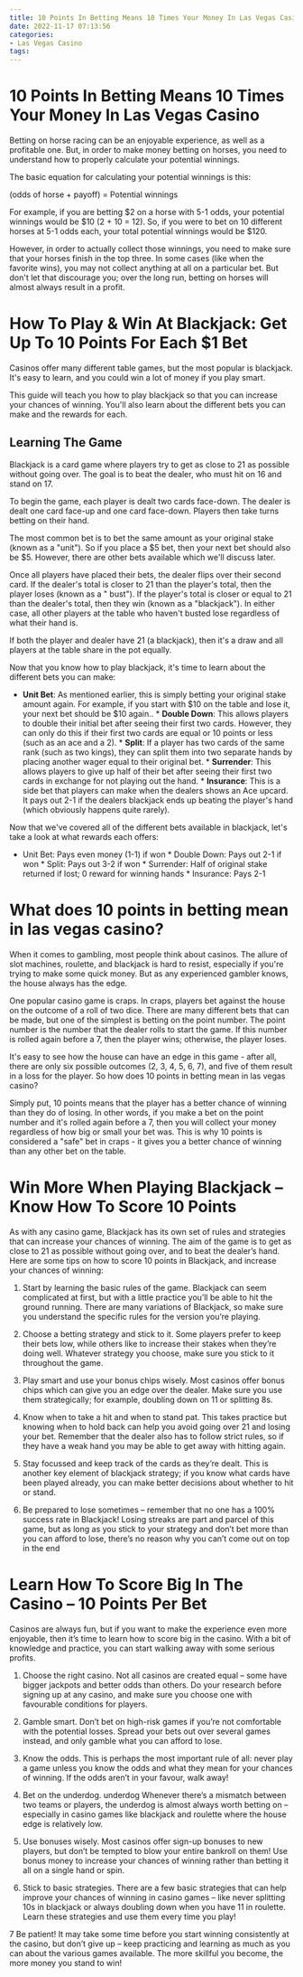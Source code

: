 ```yaml
---
title: 10 Points In Betting Means 10 Times Your Money In Las Vegas Casino
date: 2022-11-17 07:13:56
categories:
- Las Vegas Casino
tags:
---
```



#  10 Points In Betting Means 10 Times Your Money In Las Vegas Casino

Betting on horse racing can be an enjoyable experience, as well as a profitable one. But, in order to make money betting on horses, you need to understand how to properly calculate your potential winnings.

The basic equation for calculating your potential winnings is this:

(odds of horse + payoff) = Potential winnings

For example, if you are betting $2 on a horse with 5-1 odds, your potential winnings would be $10 (2 + 10 = 12). So, if you were to bet on 10 different horses at 5-1 odds each, your total potential winnings would be $120.

However, in order to actually collect those winnings, you need to make sure that your horses finish in the top three. In some cases (like when the favorite wins), you may not collect anything at all on a particular bet. But don't let that discourage you; over the long run, betting on horses will almost always result in a profit.

#  How To Play & Win At Blackjack: Get Up To 10 Points For Each $1 Bet

Casinos offer many different table games, but the most popular is blackjack. It's easy to learn, and you could win a lot of money if you play smart.

This guide will teach you how to play blackjack so that you can increase your chances of winning. You'll also learn about the different bets you can make and the rewards for each.

## Learning The Game

Blackjack is a card game where players try to get as close to 21 as possible without going over. The goal is to beat the dealer, who must hit on 16 and stand on 17.

To begin the game, each player is dealt two cards face-down. The dealer is dealt one card face-up and one card face-down. Players then take turns betting on their hand.

The most common bet is to bet the same amount as your original stake (known as a "unit"). So if you place a $5 bet, then your next bet should also be $5. However, there are other bets available which we'll discuss later.

Once all players have placed their bets, the dealer flips over their second card. If the dealer's total is closer to 21 than the player's total, then the player loses (known as a " bust"). If the player's total is closer or equal to 21 than the dealer's total, then they win (known as a "blackjack"). In either case, all other players at the table who haven't busted lose regardless of what their hand is.

If both the player and dealer have 21 (a blackjack), then it's a draw and all players at the table share in the pot equally.

Now that you know how to play blackjack, it's time to learn about the different bets you can make:

  * **Unit Bet**: As mentioned earlier, this is simply betting your original stake amount again. For example, if you start with $10 on the table and lose it, your next bet should be $10 again..  * **Double Down**: This allows players to double their initial bet after seeing their first two cards. However, they can only do this if their first two cards are equal or 10 points or less (such as an ace and a 2).  * **Split**: If a player has two cards of the same rank (such as two kings), they can split them into two separate hands by placing another wager equal to their original bet.  * **Surrender**: This allows players to give up half of their bet after seeing their first two cards in exchange for not playing out the hand.  * **Insurance**: This is a side bet that players can make when the dealers shows an Ace upcard. It pays out 2-1 if the dealers blackjack ends up beating the player's hand (which obviously happens quite rarely).

Now that we've covered all of the different bets available in blackjack, let's take a look at what rewards each offers: 

  * Unit Bet: Pays even money (1-1) if won  * Double Down: Pays out 2-1 if won  * Split: Pays out 3-2 if won  * Surrender: Half of original stake returned if lost; 0 reward for winning hands  * Insurance: Pays 2-1

#  What does 10 points in betting mean in las vegas casino?

When it comes to gambling, most people think about casinos. The allure of slot machines, roulette, and blackjack is hard to resist, especially if you're trying to make some quick money. But as any experienced gambler knows, the house always has the edge.

One popular casino game is craps. In craps, players bet against the house on the outcome of a roll of two dice. There are many different bets that can be made, but one of the simplest is betting on the point number. The point number is the number that the dealer rolls to start the game. If this number is rolled again before a 7, then the player wins; otherwise, the player loses.

It's easy to see how the house can have an edge in this game - after all, there are only six possible outcomes (2, 3, 4, 5, 6, 7), and five of them result in a loss for the player. So how does 10 points in betting mean in las vegas casino?

Simply put, 10 points means that the player has a better chance of winning than they do of losing. In other words, if you make a bet on the point number and it's rolled again before a 7, then you will collect your money regardless of how big or small your bet was. This is why 10 points is considered a "safe" bet in craps - it gives you a better chance of winning than any other bet on the table.

#  Win More When Playing Blackjack – Know How To Score 10 Points

As with any casino game, Blackjack has its own set of rules and strategies that can increase your chances of winning. The aim of the game is to get as close to 21 as possible without going over, and to beat the dealer’s hand. Here are some tips on how to score 10 points in Blackjack, and increase your chances of winning:

1. Start by learning the basic rules of the game. Blackjack can seem complicated at first, but with a little practice you’ll be able to hit the ground running. There are many variations of Blackjack, so make sure you understand the specific rules for the version you’re playing.

2. Choose a betting strategy and stick to it. Some players prefer to keep their bets low, while others like to increase their stakes when they’re doing well. Whatever strategy you choose, make sure you stick to it throughout the game.

3. Play smart and use your bonus chips wisely. Most casinos offer bonus chips which can give you an edge over the dealer. Make sure you use them strategically; for example, doubling down on 11 or splitting 8s.

4. Know when to take a hit and when to stand pat. This takes practice but knowing when to hold back can help you avoid going over 21 and losing your bet. Remember that the dealer also has to follow strict rules, so if they have a weak hand you may be able to get away with hitting again.

5. Stay focussed and keep track of the cards as they’re dealt. This is another key element of blackjack strategy; if you know what cards have been played already, you can make better decisions about whether to hit or stand.

6. Be prepared to lose sometimes – remember that no one has a 100% success rate in Blackjack! Losing streaks are part and parcel of this game, but as long as you stick to your strategy and don’t bet more than you can afford to lose, there’s no reason why you can’t come out on top in the end

#  Learn How To Score Big In The Casino – 10 Points Per Bet

Casinos are always fun, but if you want to make the experience even more enjoyable, then it’s time to learn how to score big in the casino. With a bit of knowledge and practice, you can start walking away with some serious profits.

1. Choose the right casino. Not all casinos are created equal – some have bigger jackpots and better odds than others. Do your research before signing up at any casino, and make sure you choose one with favourable conditions for players.

2. Gamble smart. Don’t bet on high-risk games if you’re not comfortable with the potential losses. Spread your bets out over several games instead, and only gamble what you can afford to lose.

3. Know the odds. This is perhaps the most important rule of all: never play a game unless you know the odds and what they mean for your chances of winning. If the odds aren’t in your favour, walk away!

4. Bet on the underdog. underdog Whenever there’s a mismatch between two teams or players, the underdog is almost always worth betting on – especially in casino games like blackjack and roulette where the house edge is relatively low.

5. Use bonuses wisely. Most casinos offer sign-up bonuses to new players, but don’t be tempted to blow your entire bankroll on them! Use bonus money to increase your chances of winning rather than betting it all on a single hand or spin.

6. Stick to basic strategies. There are a few basic strategies that can help improve your chances of winning in casino games – like never splitting 10s in blackjack or always doubling down when you have 11 in roulette. Learn these strategies and use them every time you play!

7 Be patient! It may take some time before you start winning consistently at the casino, but don’t give up – keep practicing and learning as much as you can about the various games available. The more skillful you become, the more money you stand to win!